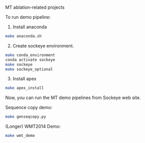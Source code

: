 MT ablation-related projects

To run demo pipeline:

1.  Install anaconda

```bash
make anaconda.sh
```

2. Create sockeye environment.
```bash
make conda_environment
conda activate sockeye
make sockeye
make sockeye_optional
```

3. Install apex

```bash
make apex_install
```

Now, you can run the MT demo pipelines from Sockeye web site.

Sequence copy demo:
```bash
make genseqcopy.py
```

(Longer) WMT2014  Demo:
```bash
make wmt_demo
```



